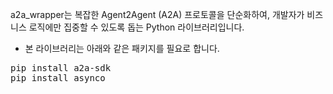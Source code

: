 a2a_wrapper는 복잡한 Agent2Agent (A2A) 프로토콜을 단순화하여, 개발자가 비즈니스 로직에만 집중할 수 있도록 돕는 Python 라이브러리입니다.

* 본 라이브러리는 아래와 같은 패키지를 필요로 합니다.
<pre>
pip install a2a-sdk
pip install asynco
</pre>